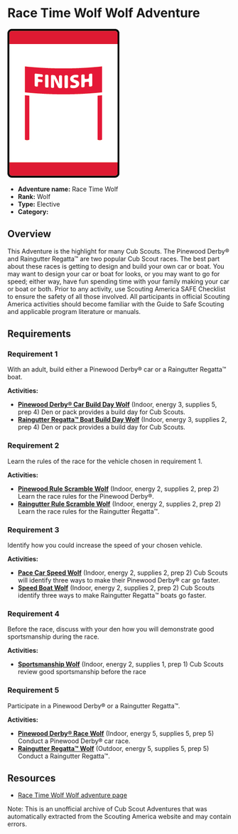 # Race Time Wolf Wolf Adventure

![Race Time Wolf Wolf adventure belt loop](images/race-time-wolf.jpg)

- **Adventure name:** Race Time Wolf
- **Rank:** Wolf
- **Type:** Elective
- **Category:** 

## Overview

This Adventure is the highlight for many Cub Scouts. The Pinewood Derby® and Raingutter Regatta™ are two popular Cub Scout races. The best part about these races is getting to design and build your own car or boat. You may want to design your car or boat for looks, or you may want to go for speed; either way, have fun spending time with your family making your car or boat or both. Prior to any activity, use Scouting America SAFE Checklist to ensure the safety of all those involved. All participants in official Scouting America activities should become familiar with the Guide to Safe Scouting and applicable program literature or manuals.

## Requirements

### Requirement 1

With an adult, build either a Pinewood Derby® car or a Raingutter Regatta™ boat.

**Activities:**

- **[Pinewood Derby® Car Build Day Wolf](https://www.scouting.org/cub-scout-activities/pinewood-derby-car-build-day-wolf/)** (Indoor, energy 3, supplies 5, prep 4)
  Den or pack provides a build day for Cub Scouts.
- **[Raingutter Regatta™ Boat Build Day Wolf](https://www.scouting.org/cub-scout-activities/raingutter-regatta-boat-build-day-wolf/)** (Indoor, energy 3, supplies 2, prep 4)
  Den or pack provides a build day for Cub Scouts.

### Requirement 2

Learn the rules of the race for the vehicle chosen in requirement 1.

**Activities:**

- **[Pinewood Rule Scramble Wolf](https://www.scouting.org/cub-scout-activities/pinewood-rule-scramble-wolf/)** (Indoor, energy 2, supplies 2, prep 2)
  Learn the race rules for the Pinewood Derby®.
- **[Raingutter Rule Scramble Wolf](https://www.scouting.org/cub-scout-activities/raingutter-rule-scramble-wolf/)** (Indoor, energy 2, supplies 2, prep 2)
  Learn the race rules for the Raingutter Regatta™.

### Requirement 3

Identify how you could increase the speed of your chosen vehicle.

**Activities:**

- **[Pace Car Speed Wolf](https://www.scouting.org/cub-scout-activities/pace-car-speed-wolf/)** (Indoor, energy 2, supplies 2, prep 2)
  Cub Scouts will identify three ways to make their Pinewood Derby® car go faster.
- **[Speed Boat Wolf](https://www.scouting.org/cub-scout-activities/speed-boat-wolf/)** (Indoor, energy 2, supplies 2, prep 2)
  Cub Scouts identify three ways to make Raingutter Regatta™ boats go faster.

### Requirement 4

Before the race, discuss with your den how you will demonstrate good sportsmanship during the race.

**Activities:**

- **[Sportsmanship Wolf](https://www.scouting.org/cub-scout-activities/sportsmanship-wolf/)** (Indoor, energy 2, supplies 1, prep 1)
  Cub Scouts review good sportsmanship before the race

### Requirement 5

Participate in a Pinewood Derby® or a Raingutter Regatta™.

**Activities:**

- **[Pinewood Derby® Race Wolf](https://www.scouting.org/cub-scout-activities/pinewood-derby-race-wolf/)** (Indoor, energy 5, supplies 5, prep 5)
  Conduct a Pinewood Derby® car race.
- **[Raingutter Regatta™ Wolf](https://www.scouting.org/cub-scout-activities/raingutter-regatta-wolf/)** (Outdoor, energy 5, supplies 5, prep 5)
  Conduct a Raingutter Regatta™.


## Resources

- [Race Time Wolf Wolf adventure page](https://www.scouting.org/cub-scout-adventures/race-time-wolf/)

Note: This is an unofficial archive of Cub Scout Adventures that was automatically extracted from the Scouting America website and may contain errors.